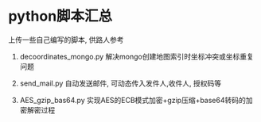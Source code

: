 # python脚本汇总

上传一些自己编写的脚本, 供路人参考

1. decoordinates_mongo.py   解决mongo创建地图索引时坐标冲突或坐标重复问题

2. send_mail.py   自动发送邮件, 可动态传入发件人,收件人, 授权码等

3. AES_gzip_bas64.py   实现AES的ECB模式加密+gzip压缩+base64转码的加密解密过程
